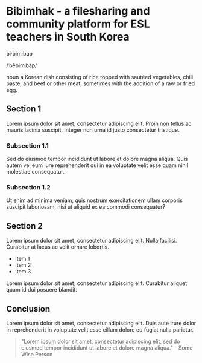 # Bibimhak - a filesharing and community platform for ESL teachers in South Korea

bi·bim·bap

/ˈbēbimˌbäp/

noun
a Korean dish consisting of rice topped with sautéed vegetables, chili paste, and beef or other meat, sometimes with the addition of a raw or fried egg.

## Section 1

Lorem ipsum dolor sit amet, consectetur adipiscing elit. Proin non tellus ac mauris lacinia suscipit. Integer non urna id justo consectetur tristique.

### Subsection 1.1

Sed do eiusmod tempor incididunt ut labore et dolore magna aliqua. Quis autem vel eum iure reprehenderit qui in ea voluptate velit esse quam nihil molestiae consequatur.

### Subsection 1.2

Ut enim ad minima veniam, quis nostrum exercitationem ullam corporis suscipit laboriosam, nisi ut aliquid ex ea commodi consequatur?

## Section 2

Lorem ipsum dolor sit amet, consectetur adipiscing elit. Nulla facilisi. Curabitur at lacus ac velit ornare lobortis.

- Item 1
- Item 2
- Item 3

Lorem ipsum dolor sit amet, consectetur adipiscing elit. Curabitur aliquet quam id dui posuere blandit.

## Conclusion

Lorem ipsum dolor sit amet, consectetur adipiscing elit. Duis aute irure dolor in reprehenderit in voluptate velit esse cillum dolore eu fugiat nulla pariatur.

> "Lorem ipsum dolor sit amet, consectetur adipiscing elit, sed do eiusmod tempor incididunt ut labore et dolore magna aliqua." - Some Wise Person
